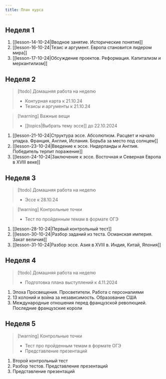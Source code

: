```yaml
---
title: План курса
---
```

## Неделя 1
1. [[lesson-14-10-24|Вводное занятие. Исторические понятия]]
2. [[lesson-16-10-24|Тезис и аргумент. Европа становится лидером мира]]
3. [[lesson-17-10-24|Обсуждение проектов. Реформация. Капитализм и меркантилизм]]
## Неделя 2
> [!todo] Домашняя работа на неделю
> - Контурная карта к 21.10.24
> - Тезисы и аргументы к 21.10.24

> [!warning] Важные вещи
> - [[topics|Выбрать тему эссе]] до 22.10.2024

1. [[lesson-21-10-24|Структура эссе. Абсолютизм. Расцвет и начало упадка. Франция, Англия, Испания. Борьба за место под солнцем]]
2. [[lesson-23-10-24|Введение к эссе. Нидерланды и Англия. Победитель терпит поражение]]
3. [[lesson-24-10-24|Заключение к эссе. Восточная и Северная Европа в XVIII веке]]
## Неделя 3

> [!todo] Домашняя работа на неделю
> - Эссе к 28.10.24

> [!warning] Контрольные точки
> - Тест по пройденным темам в формате ОГЭ

1. [[lesson-28-10-24|Первый контрольный тест]]
2. [[lesson-30-10-24|Разбор заданий из теста. Османская империя. Закат величия]]
3. [[lesson-31-10-24|Разбор эссе. Азия в XVIII в. Индия, Китай, Япония]]
## Неделя 4

> [!todo] Домашняя работа на неделю
> - Подготовка плана выступлений к 4.11.2024

1. Эпоха Просвещения. Просветители. Работа с персоналиями
2. 13 колоний и война за независимость. Образование США
3. Международные отношения перед французской революцией. Последние французские короли
## Неделя 5

> [!warning] Контрольные точки
> - Тест про пройденным темам в формате ОГЭ
> - Представление презентаций

1. Второй контрольный тест
2. Разбор тестов. Представление презентаций
3. Представление презентаций